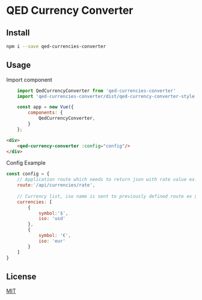# QED Currency Converter

## Install

```bash
npm i --save qed-currencies-converter
```

## Usage

Import component

```javascript
    import QedCurrencyConverter from 'qed-currencies-converter'
    import 'qed-currencies-converter/dist/qed-currency-converter-style.css'

    const app = new Vue({
        components: {
            QedCurrencyConverter,
        }
    };
```

```html
<div>
    <qed-currency-converter :config="config"/>
</div>
```
Config Example

```javascript
const config = {
    // Application route which needs to return json with rate value ex. { rate: 1.8 }
    route:'/api/currencies/rate',
    
    // Currency list, iso name is sent to previously defined route ex ${route}?from="eur"&to="usd"
    currencies: [
        {
            symbol:'$',
            iso: 'usd'
        },
        {
            symbol: '€',
            iso: 'eur'
        }
    ]
}
```

## License

[MIT](http://vjpr.mit-license.org)

[npm-image]: https://img.shields.io/npm/v/live-xxx.svg
[npm-url]: https://npmjs.org/package/live-xxx
[travis-image]: https://img.shields.io/travis/live-js/live-xxx/master.svg
[travis-url]: https://travis-ci.org/live-js/live-xxx
[coveralls-image]: https://img.shields.io/coveralls/live-js/live-xxx/master.svg
[coveralls-url]: https://coveralls.io/r/live-js/live-xxx?branch=master
